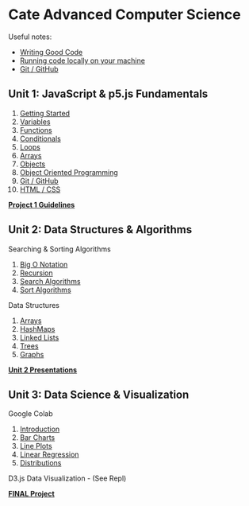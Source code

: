 # Cate Advanced Computer Science

Useful notes:
* [Writing Good Code](assets/codestyle.md)  
* [Running code locally on your machine](https://docs.google.com/document/d/1t4DEGKu5JpcNze1S_O2yPIxNuwOt_h42jRHbeq1PAQs/edit?usp=sharing)
* [Git / GitHub](unit1/09-Git/README.md)
## Unit 1: JavaScript & p5.js Fundamentals
1. [Getting Started](unit1/01-Getting%20Started/README.md)
2. [Variables](unit1/02-Variables/README.md)
3. [Functions](unit1/03-Functions/README.md)
4. [Conditionals](unit1/04-Conditionals/README.md)
5. [Loops](unit1/05-Loops/README.md)
6. [Arrays](unit1/06-Arrays/README.md)
7. [Objects](unit1/07-Objects/README.md)
8. [Object Oriented Programming](unit1/08-OOP/README.md)
9. [Git / GitHub](unit1/09-Git/README.md)
10. [HTML / CSS](unit1/10-HTML/README.md)

**[Project 1 Guidelines](unit1/project/README.md)**


## Unit 2: Data Structures & Algorithms

Searching & Sorting Algorithms  

1. [Big O Notation](unit2/algorithms/01-BigO/README.md)
2. [Recursion](unit2/algorithms/02-Recursion/README.md)
3. [Search Algorithms](unit2/algorithms/03-Search/README.md)
4. [Sort Algorithms](unit2/algorithms/04-Sort/README.md)

Data Structures 

1. [Arrays](unit2/data_structures/01-Arrays/README.md)
2. [HashMaps](unit2/data_structures/02-HashMap/README.md)
3. [Linked Lists](unit2/data_structures/03-LinkedLists/README.md)
4. [Trees](unit2/data_structures/04-Trees/README.md)
5. [Graphs](unit2/data_structures/05-Graphs/README.md)

**[Unit 2 Presentations](unit2/data_structures/presentation.md)**  

## Unit 3: Data Science & Visualization

Google Colab  

1. [Introduction](https://colab.research.google.com/drive/1xGiQ-AUadCCODYSoPjYrAYO8J29fdzkC?usp=sharing)
2. [Bar Charts](https://colab.research.google.com/drive/14l-Z1BP9geZn_dD7uc9Pd35ulof2B1M_?usp=sharing)
3. [Line Plots](https://colab.research.google.com/drive/1NzQA3l-b9qyqNdey9psBdgwPPhIu6flZ?usp=sharing)
4. [Linear Regression](https://colab.research.google.com/drive/1W5LMu_xFqLVBnwkRphU7-e9vpl5lMK2_?usp=sharing)
5. [Distributions](https://colab.research.google.com/drive/1bBxeljWSk7NkCEvqpPP3yhMmzStuBTXv?usp=sharing)

D3.js Data Visualization - (See Repl) 

**[FINAL Project](unit3/project/README.md)**
